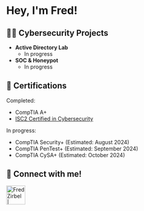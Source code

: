 <h1>Hey, I'm Fred!

<h2>👨‍💻 Cybersecurity Projects</h2>

- <b>Active Directory Lab</b>
  - In progress
- <b>SOC & Honeypot</b>
  - In progress

<h2>📜 Certifications</h2>

Completed:
- CompTIA A+
- [ISC2 Certified in Cybersecurity](https://www.credly.com/badges/bca3d97b-0a51-4905-9804-8aa872f78404/public_url)

In progress:
- CompTIA Security+ (Estimated: August 2024)
- CompTIA PenTest+ (Estimated: September 2024)
- CompTIA CySA+ (Estimated: October 2024)

<h2> 🤳 Connect with me!</h2>

[<img align="left" alt="FredZirbel | LinkedIn" width="50px" src="https://static.vecteezy.com/system/resources/previews/018/930/587/original/linkedin-logo-linkedin-icon-transparent-free-png.png" />][linkedin]

[linkedin]: https://linkedin.com/in/fredzirbel
